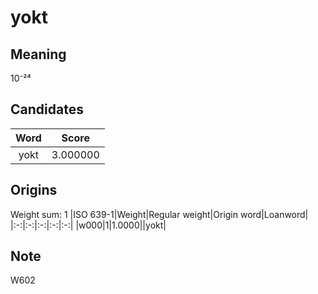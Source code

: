 # yokt

## Meaning

10⁻²⁴

## Candidates

|Word|Score|
|:-:|:-:|
|yokt|3.000000|

## Origins

Weight sum: 1
|ISO 639-1|Weight|Regular weight|Origin word|Loanword|
|:-:|:-:|:-:|:-:|:-:|
|w000|1|1.0000||yokt|

## Note

W602
